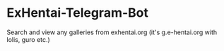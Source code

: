 # ExHentai-Telegram-Bot
Search and view any galleries from exhentai.org (it's g.e-hentai.org with lolis, guro etc.)
